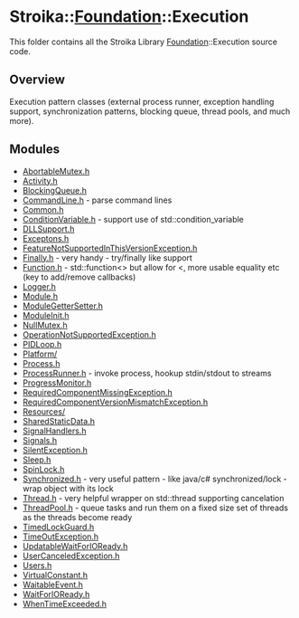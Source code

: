 # Stroika::[Foundation](../)::Execution

This folder contains all the Stroika Library [Foundation](../)::Execution source code.

## Overview

Execution pattern classes (external process runner, exception handling support, synchronization patterns, blocking queue, thread pools, and much more).

## Modules

- [AbortableMutex.h](AbortableMutex.h)
- [Activity.h](Activity.h)
- [BlockingQueue.h](BlockingQueue.h)
- [CommandLine.h](CommandLine.h) - parse command lines
- [Common.h](Common.h)
- [ConditionVariable.h](ConditionVariable.h) - support use of std::condition_variable
- [DLLSupport.h](DLLSupport.h)
- [Exceptons.h](Exceptons.h)
- [FeatureNotSupportedInThisVersionException.h](FeatureNotSupportedInThisVersionException.h)
- [Finally.h](Finally.h) - very handy - try/finally like support
- [Function.h](Function.h) - std::function<> but allow for \<, more usable equality etc (key to add/remove callbacks)
- [Logger.h](Logger.h)
- [Module.h](Module.h)
- [ModuleGetterSetter.h](ModuleGetterSetter.h)
- [ModuleInit.h](ModuleInit.h)
- [NullMutex.h](NullMutex.h)
- [OperationNotSupportedException.h](OperationNotSupportedException.h)
- [PIDLoop.h](PIDLoop.h)
- [Platform/](Platform/)
- [Process.h](Process.h)
- [ProcessRunner.h](ProcessRunner.h) - invoke process, hookup stdin/stdout to streams
- [ProgressMonitor.h](ProgressMonitor.h)
- [RequiredComponentMissingException.h](RequiredComponentMissingException.h)
- [RequiredComponentVersionMismatchException.h](RequiredComponentVersionMismatchException.h)
- [Resources/](Resources/)
- [SharedStaticData.h](SharedStaticData.h)
- [SignalHandlers.h](SignalHandlers.h)
- [Signals.h](Signals.h)
- [SilentException.h](SilentException.h)
- [Sleep.h](Sleep.h)
- [SpinLock.h](SpinLock.h)
- [Synchronized.h](Synchronized.h) - very useful pattern - like java/c# synchronized/lock - wrap object with its lock
- [Thread.h](Thread.h) - very helpful wrapper on std::thread supporting cancelation
- [ThreadPool.h](ThreadPool.h) - queue tasks and run them on a fixed size set of threads as the threads become ready
- [TimedLockGuard.h](TimedLockGuard.h)
- [TimeOutException.h](TimeOutException.h)
- [UpdatableWaitForIOReady.h](UpdatableWaitForIOReady.h)
- [UserCanceledException.h](UserCanceledException.h)
- [Users.h](Users.h)
- [VirtualConstant.h](VirtualConstant.h)
- [WaitableEvent.h](WaitableEvent.h)
- [WaitForIOReady.h](WaitForIOReady.h)
- [WhenTimeExceeded.h](WhenTimeExceeded.h)
